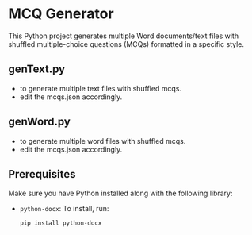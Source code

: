 # MCQ Generator

This Python project generates multiple Word documents/text files with shuffled multiple-choice questions (MCQs) formatted in a specific style.


## genText.py
- to generate multiple text files with shuffled mcqs.
- edit the mcqs.json accordingly.

## genWord.py
- to generate multiple word files with shuffled mcqs.
-  edit the mcqs.json accordingly.


## Prerequisites

Make sure you have Python installed along with the following library:

- `python-docx`: To install, run:
  ```bash
  pip install python-docx
